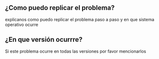 ## ¿Como puedo replicar el problema?
explicanos como puedo replicar el problema paso a paso y en que sistema operativo ocurre
## ¿En que versión ocurrre?
Si este problema ocurre en todas las versiones por favor mencionarlos
